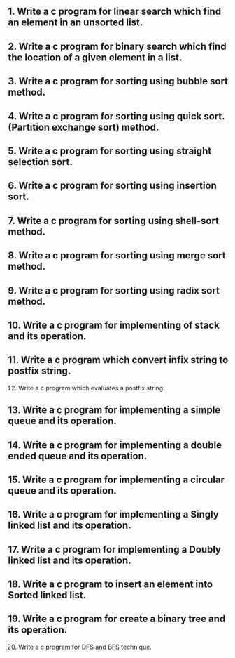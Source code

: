 ## 1. Write a c program for linear search which find an element in an unsorted list.

## 2. Write a c program for binary search which find the location of a given element in a list.

## 3. Write a c program for sorting using bubble sort method.

## 4. Write a c program for sorting using quick sort. (Partition exchange sort) method.

## 5. Write a c program for sorting using straight selection sort.

## 6. Write a c program for sorting using insertion sort.

## 7. Write a c program for sorting using shell-sort method.

## 8. Write a c program for sorting using merge sort method.

## 9. Write a c program for sorting using radix sort method.

## 10. Write a c program for implementing of stack and its operation.

## 11. Write a c program which convert infix string to postfix string.

12. Write a c program which evaluates a postfix string.

## 13. Write a c program for implementing a simple queue and its operation.

## 14. Write a c program for implementing a double ended queue and its operation.

## 15. Write a c program for implementing a circular queue and its operation.

## 16. Write a c program for implementing a Singly linked list and its operation.

## 17. Write a c program for implementing a Doubly linked list and its operation.

## 18. Write a c program to insert an element into Sorted linked list.

## 19. Write a c program for create a binary tree and its operation.

20. Write a c program for DFS and BFS technique.
